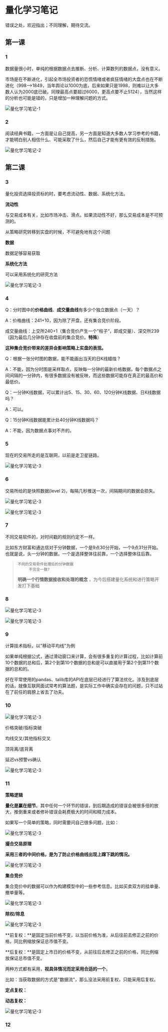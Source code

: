 # 量化学习笔记

错误之处，欢迎指出；不同理解，期待交流。

## 第一课

### 1

数据量很小时，单纯的根据数据点去推断、分析、计算数列的数据点，没有意义。

市场是在不断进化，引起全市场投资者的恐慌情绪或者疯狂情绪的大盘点也在不断进化（998——>1849，当年舆论以1000为底，后来如果只是1998，则难以让大多数人认为2000底已破。同理最高点要超过6000，更高点要不止5124），当然这样的分析也可能是错的，只是增加一种理解问题的方式。

![量化学习笔记-1](../images/量化学习笔记-1.png)





### 2

阅读经典书籍，一方面是让自己提高，另一方面是知道大多数人学习参考的书籍，才能明白别人相信什么、可能采取了什么，然后自己才能有更有效的反制措施。

![量化学习笔记-2](../images/量化学习笔记-2.png)

## 第二课

### 3

量化投资选择投资标的时，要考虑流动性、数据、系统化方法。

**流动性**

与交易成本有关，比如市场冲击、滑点。如果流动性不好，那么交易成本是不可预测的。

从策略研究转移到实盘的时候，不可避免地有这个问题

**数据**

数据足够容易获取

**系统化方法**

可以采用系统化的研究方法

![量化学习笔记-3](../images/量化学习笔记-3.png)



### 4

Q：分时图中的**价格曲线**、**成交量曲线**有多少个独立数据点（一天）？

A：价格曲线：241+10，因为除了开盘，还有集合竞价阶段。

​      成交量曲线：上交所240+1（集合竞价产生一个"柱子“，即成交量）、深交所239（因为最后几分钟存在收盘前的集合竞价。**特殊**）

**这种集合竞价带来的差异会影响策略上实盘的表现。**



Q：根据一张分时图的数据，能不能画出当天的日K线蜡烛？

A：不能，因为分时图是采样取点，反映每一分钟的最新价格数据，每个数据点之间间隔的一分钟内，有很多数据没有被反映，而这些数据可能存在真正的最高价和最低价。



Q：一分钟K线数据，可以累计出5、15、30、60、120分钟K线数据、日K线数据吗？

A：可以。



Q：15分钟K线数据能累计处40分钟K线数据吗？

A：不能，因为数据点事对不齐的。



### 5

现在的交易所走的是互联网，以前是走卫星链路。

![量化学习笔记-3](../images/量化学习笔记-5.png)

### 6

交易所给的是快照数据(level 2)，每隔几秒推送一次，间隔期间的数据会损失。

![量化学习笔记-3](../images/量化学习笔记-6-1.png)

![量化学习笔记-3](../images/量化学习笔记-6-2.png)



### 7

不同交易软件的，对时间戳的规则约定不一样。

比如东方财富和通达信对于分钟数据，一个是9点30分开始，一个9点31分开始。也就是说，头一分钟的数据，一个是选择整体往前靠，一个选择整体往后靠。

> ```
> 不同的交易软件处理后的分钟数据
>      不完全一致?
> ```
>
> **明确一个行情数据接收和处理的概念** ，为今后搭建量化系统和进行策略开发打下基础 



### 8

![量化学习笔记-3](../images/量化学习笔记-8-1.png)

![量化学习笔记-3](../images/量化学习笔记-8-2.png)



### 9

计算技术指标，以"移动平均线"为例

如果单纯根据公式，通过滑动窗口来计算，会有很多重复的计算过程，比如计算前10个数据的总和后，第2个到第10个数据的总和是可以直接用于第2个到第11个数据的总和的。

好在平常使用的pandas、talib库的API在底层已经进行了算法优化。涉及到底层的话，就像互联网面试常考的算法题，是实际工作中确实会存在的问题，只不过站在了前任的肩膀上省去了功夫。



### 10

![量化学习笔记-3](../images/量化学习笔记-10-1.png)

价格突破/指标突破

均线交叉/其他指标交叉

顶背离/底背离

延迟vs预警vs确认

![量化学习笔记-3](../images/量化学习笔记-10-2.png)



### 11

**策略逻辑**

**量化是赢在细节**。其中任何一个环节的错误，到后期造成的错误会被很多倍的放大，推倒重来或者修补错误会耗费极大的时间和精力成本。

如果写一个简单的策略，同时需要问自己很多问题，比如：

![量化学习笔记-3](../images/量化学习笔记-11-1.png)



**撮合交易原理**

**采用三者的中间价格，是为了防止价格曲线出现上蹿下跳的情况。**

![量化学习笔记-3](../images/量化学习笔记-11-2.png)



**集合竞价**

集合竞价中的数据可以作为构建模型中的一些参考信息。比如买卖双方的挂单量、撤单量等。

![量化学习笔记-3](../images/量化学习笔记-11-3.png)

**除权/除息**

![量化学习笔记-3](../images/量化学习笔记-11-4.png)

**前复权：**是固定当前价格不变，以当前价格为准，从后往前去修正之前的价格，同比例缩放保证总市值不变。

**后复权：**是固定上市日的价格不变，从前往后去修正之前的价格，同比例缩放保证总市值不变。

两种方式都有采用，**视具体情况而定采用合适的一个**。

比如：当获取数据的方式是"数据流"，那么没法采用前复权，只能采用后复权。

**定点复权：**

**动态复权：**

![量化学习笔记-3](../images/量化学习笔记-11-5.png)

### 12

